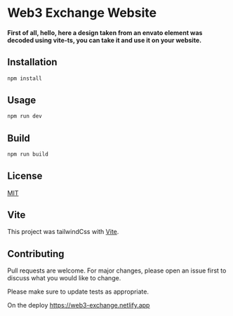 # Web3 Exchange Website

#### First of all, hello, here a design taken from an envato element was decoded using vite-ts, you can take it and use it on your website.

## Installation

```bash
npm install
```

## Usage

```bash
npm run dev
```

## Build

```bash
npm run build
```

## License

[MIT](https://choosealicense.com/licenses/mit/)

## Vite

This project was tailwindCss with [Vite](https://vitejs.dev/).

## Contributing

Pull requests are welcome. For major changes, please open an issue first to discuss what you would like to change.

Please make sure to update tests as appropriate.

On the deploy <ins>https://web3-exchange.netlify.app </ins>
